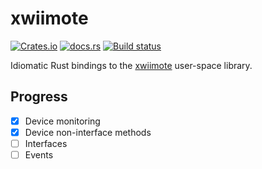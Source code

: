 # xwiimote

[![Crates.io](https://img.shields.io/crates/v/xwiimote)](https://crates.io/crates/xwiimote)
[![docs.rs](https://img.shields.io/docsrs/xwiimote)](https://docs.rs/xwiimote)
[![Build status](https://github.com/hugmanrique/xwiimote/actions/workflows/build.yml/badge.svg)](https://github.com/hugmanrique/xwiimote/actions/)

Idiomatic Rust bindings to the [xwiimote](https://github.com/dvdhrm/xwiimote) user-space library.

## Progress
- [x] Device monitoring
- [x] Device non-interface methods
- [ ] Interfaces
- [ ] Events